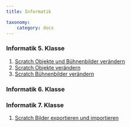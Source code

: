 ```yaml
---
title: Informatik

taxonomy:
    category: docs
---
```


### Informatik 5. Klasse
1. [Scratch Objekte und Bühnenbilder verändern](./01)
2. [Scratch Objekte verändern](./02)
3. [Scratch Bühnenbilder verändern](./03)

### Informatik 6. Klasse

### Informatik 7. Klasse
1. [Scratch Bilder exportieren und importieren](./02)


